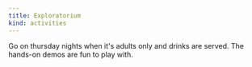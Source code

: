 ```yaml
---
title: Exploratorium
kind: activities
---
```

Go on thursday nights when it's adults only and drinks are served. The hands-on demos are fun to play with.
